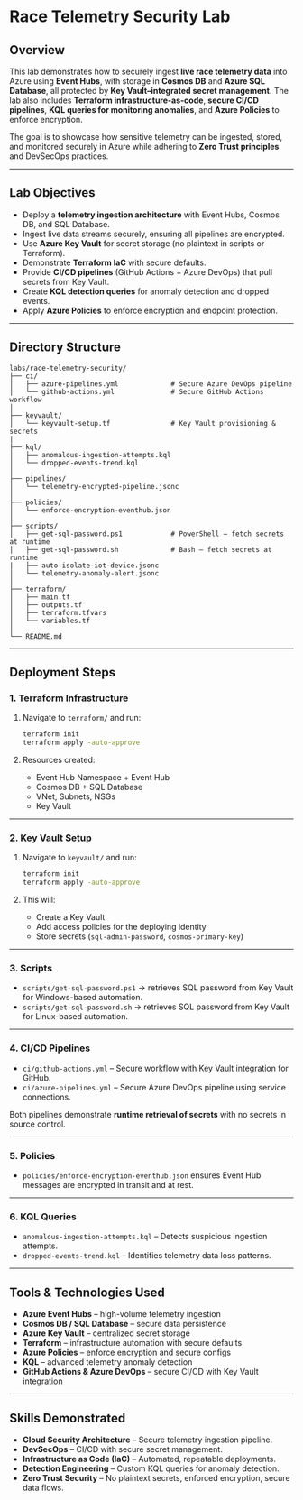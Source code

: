 # Race Telemetry Security Lab

## Overview

This lab demonstrates how to securely ingest **live race telemetry data** into Azure using **Event Hubs**, with storage in **Cosmos DB** and **Azure SQL Database**, all protected by **Key Vault–integrated secret management**. The lab also includes **Terraform infrastructure-as-code**, **secure CI/CD pipelines**, **KQL queries for monitoring anomalies**, and **Azure Policies** to enforce encryption.

The goal is to showcase how sensitive telemetry can be ingested, stored, and monitored securely in Azure while adhering to **Zero Trust principles** and DevSecOps practices.

---

## Lab Objectives

* Deploy a **telemetry ingestion architecture** with Event Hubs, Cosmos DB, and SQL Database.  
* Ingest live data streams securely, ensuring all pipelines are encrypted.  
* Use **Azure Key Vault** for secret storage (no plaintext in scripts or Terraform).  
* Demonstrate **Terraform IaC** with secure defaults.  
* Provide **CI/CD pipelines** (GitHub Actions + Azure DevOps) that pull secrets from Key Vault.  
* Create **KQL detection queries** for anomaly detection and dropped events.  
* Apply **Azure Policies** to enforce encryption and endpoint protection.  

---

## Directory Structure

```plaintext
labs/race-telemetry-security/
├── ci/
│   ├── azure-pipelines.yml             # Secure Azure DevOps pipeline
│   └── github-actions.yml              # Secure GitHub Actions workflow
│
├── keyvault/
│   └── keyvault-setup.tf               # Key Vault provisioning & secrets
|
├── kql/
│   ├── anomalous-ingestion-attempts.kql
│   └── dropped-events-trend.kql
│
├── pipelines/
│   └── telemetry-encrypted-pipeline.jsonc
│
├── policies/
│   └── enforce-encryption-eventhub.json
│
├── scripts/
│   ├── get-sql-password.ps1            # PowerShell – fetch secrets at runtime
│   ├── get-sql-password.sh             # Bash – fetch secrets at runtime
|   ├── auto-isolate-iot-device.jsonc            
│   └── telemetry-anomaly-alert.jsonc
│
├── terraform/
│   ├── main.tf
│   ├── outputs.tf
│   ├── terraform.tfvars
│   └── variables.tf
│
└── README.md
````

---

## Deployment Steps

### 1. Terraform Infrastructure

1. Navigate to `terraform/` and run:

   ```bash
   terraform init
   terraform apply -auto-approve
   ```
2. Resources created:

   * Event Hub Namespace + Event Hub
   * Cosmos DB + SQL Database
   * VNet, Subnets, NSGs
   * Key Vault

---

### 2. Key Vault Setup

1. Navigate to `keyvault/` and run:

   ```bash
   terraform init
   terraform apply -auto-approve
   ```
2. This will:

   * Create a Key Vault
   * Add access policies for the deploying identity
   * Store secrets (`sql-admin-password`, `cosmos-primary-key`)

---

### 3. Scripts

* `scripts/get-sql-password.ps1` → retrieves SQL password from Key Vault for Windows-based automation.
* `scripts/get-sql-password.sh` → retrieves SQL password from Key Vault for Linux-based automation.

---

### 4. CI/CD Pipelines

* `ci/github-actions.yml` – Secure workflow with Key Vault integration for GitHub.
* `ci/azure-pipelines.yml` – Secure Azure DevOps pipeline using service connections.

Both pipelines demonstrate **runtime retrieval of secrets** with no secrets in source control.

---

### 5. Policies

* `policies/enforce-encryption-eventhub.json` ensures Event Hub messages are encrypted in transit and at rest.

---

### 6. KQL Queries

* `anomalous-ingestion-attempts.kql` – Detects suspicious ingestion attempts.
* `dropped-events-trend.kql` – Identifies telemetry data loss patterns.

---

## Tools & Technologies Used

* **Azure Event Hubs** – high-volume telemetry ingestion
* **Cosmos DB / SQL Database** – secure data persistence
* **Azure Key Vault** – centralized secret storage
* **Terraform** – infrastructure automation with secure defaults
* **Azure Policies** – enforce encryption and secure configs
* **KQL** – advanced telemetry anomaly detection
* **GitHub Actions & Azure DevOps** – secure CI/CD with Key Vault integration

---

## Skills Demonstrated

* **Cloud Security Architecture** – Secure telemetry ingestion pipeline.
* **DevSecOps** – CI/CD with secure secret management.
* **Infrastructure as Code (IaC)** – Automated, repeatable deployments.
* **Detection Engineering** – Custom KQL queries for anomaly detection.
* **Zero Trust Security** – No plaintext secrets, enforced encryption, secure data flows.
